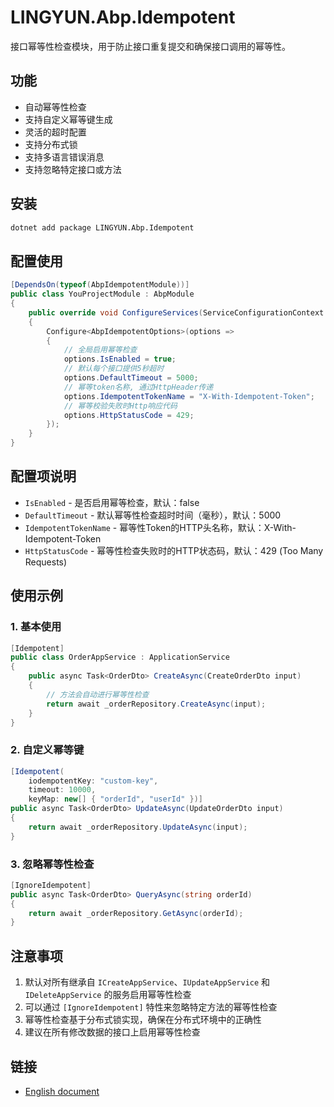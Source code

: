 # LINGYUN.Abp.Idempotent

接口幂等性检查模块，用于防止接口重复提交和确保接口调用的幂等性。

## 功能

* 自动幂等性检查
* 支持自定义幂等键生成
* 灵活的超时配置
* 支持分布式锁
* 支持多语言错误消息
* 支持忽略特定接口或方法

## 安装

```bash
dotnet add package LINGYUN.Abp.Idempotent
```

## 配置使用

```csharp
[DependsOn(typeof(AbpIdempotentModule))]
public class YouProjectModule : AbpModule
{
    public override void ConfigureServices(ServiceConfigurationContext context)
    {
        Configure<AbpIdempotentOptions>(options =>
        {
            // 全局启用幂等检查
            options.IsEnabled = true;
            // 默认每个接口提供5秒超时
            options.DefaultTimeout = 5000;
            // 幂等token名称, 通过HttpHeader传递
            options.IdempotentTokenName = "X-With-Idempotent-Token";
            // 幂等校验失败时Http响应代码
            options.HttpStatusCode = 429;
        });
    }
}
```

## 配置项说明

* `IsEnabled` - 是否启用幂等检查，默认：false
* `DefaultTimeout` - 默认幂等性检查超时时间（毫秒），默认：5000
* `IdempotentTokenName` - 幂等性Token的HTTP头名称，默认：X-With-Idempotent-Token
* `HttpStatusCode` - 幂等性检查失败时的HTTP状态码，默认：429 (Too Many Requests)

## 使用示例

### 1. 基本使用

```csharp
[Idempotent]
public class OrderAppService : ApplicationService
{
    public async Task<OrderDto> CreateAsync(CreateOrderDto input)
    {
        // 方法会自动进行幂等性检查
        return await _orderRepository.CreateAsync(input);
    }
}
```

### 2. 自定义幂等键

```csharp
[Idempotent(
    iodempotentKey: "custom-key", 
    timeout: 10000,
    keyMap: new[] { "orderId", "userId" })]
public async Task<OrderDto> UpdateAsync(UpdateOrderDto input)
{
    return await _orderRepository.UpdateAsync(input);
}
```

### 3. 忽略幂等性检查

```csharp
[IgnoreIdempotent]
public async Task<OrderDto> QueryAsync(string orderId)
{
    return await _orderRepository.GetAsync(orderId);
}
```

## 注意事项

1. 默认对所有继承自 `ICreateAppService`、`IUpdateAppService` 和 `IDeleteAppService` 的服务启用幂等性检查
2. 可以通过 `[IgnoreIdempotent]` 特性来忽略特定方法的幂等性检查
3. 幂等性检查基于分布式锁实现，确保在分布式环境中的正确性
4. 建议在所有修改数据的接口上启用幂等性检查

## 链接

* [English document](./README.EN.md)
